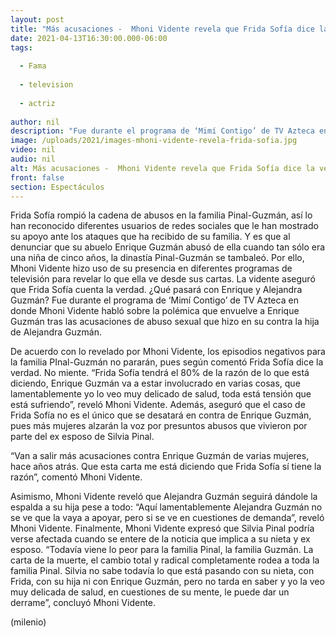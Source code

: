 ```yaml
---
layout: post
title: "Más acusaciones -  Mhoni Vidente revela que Frida Sofía dice la verdad; Enrique Guzmán miente"
date: 2021-04-13T16:30:00.000-06:00
tags:
  
  - Fama
  
  - television
  
  - actriz
  
author: nil
description: "Fue durante el programa de ‘Mimí Contigo’ de TV Azteca en donde Mhoni Vidente habló sobre la polémica que envuelve a Enrique Guzmán tras las acusaciones de abuso sexual que hizo en su contra la hija de Alejandra Guzmán. "
image: /uploads/2021/images-mhoni-vidente-revela-frida-sofia.jpg
video: nil
audio: nil
alt: Más acusaciones -  Mhoni Vidente revela que Frida Sofía dice la verdad; Enrique Guzmán miente
front: false
section: Espectáculos
---
```


Frida Sofía rompió la cadena de abusos en la familia Pinal-Guzmán, así lo han reconocido diferentes usuarios de redes sociales que le han mostrado su apoyo ante los ataques que ha recibido de su familia. Y es que al denunciar que su abuelo Enrique Guzmán abusó de ella cuando tan sólo era una niña de cinco años, la dinastía Pinal-Guzmán se tambaleó. Por ello, Mhoni Vidente hizo uso de su presencia en diferentes programas de televisión para revelar lo que ella ve desde sus cartas. La vidente aseguró que Frida Sofía cuenta la verdad. ¿Qué pasará con Enrique y Alejandra Guzmán? Fue durante el programa de ‘Mimí Contigo’ de TV Azteca en donde Mhoni Vidente habló sobre la polémica que envuelve a Enrique Guzmán tras las acusaciones de abuso sexual que hizo en su contra la hija de Alejandra Guzmán. 

De acuerdo con lo revelado por Mhoni Vidente, los episodios negativos para la familia PInal-Guzmán no pararán, pues según comentó Frida Sofía dice la verdad. No miente. “Frida Sofía tendrá el 80% de la razón de lo que está diciendo, Enrique Guzmán va a estar involucrado en varias cosas, que lamentablemente yo lo veo muy delicado de salud, toda está tensión que está sufriendo”, reveló Mhoni Vidente. Además, aseguró que el caso de Frida Sofía no es el único que se desatará en contra de Enrique Guzmán, pues más mujeres alzarán la voz por presuntos abusos que vivieron por parte del ex esposo de Silvia Pinal. 

“Van a salir más acusaciones contra Enrique Guzmán de varias mujeres, hace años atrás. Que esta carta me está diciendo que Frida Sofía sí tiene la razón”, comentó Mhoni Vidente. 

Asimismo, Mhoni Vidente reveló que Alejandra Guzmán seguirá dándole la espalda a su hija pese a todo: “Aquí lamentablemente Alejandra Guzmán no se ve que la vaya a apoyar, pero si se ve en cuestiones de demanda”, reveló Mhoni Vidente. Finalmente, Mhoni Vidente expresó que Silvia Pinal podría verse afectada cuando se entere de la noticia que implica a su nieta y ex esposo. “Todavía viene lo peor para la familia Pinal, la familia Guzmán. La carta de la muerte, el cambio total y radical completamente rodea a toda la familia Pinal. Silvia no sabe todavía lo que está pasando con su nieta, con Frida, con su hija ni con Enrique Guzmán, pero no tarda en saber y yo la veo muy delicada de salud, en cuestiones de su mente, le puede dar un derrame”, concluyó Mhoni Vidente.

(milenio)

